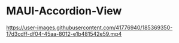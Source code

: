 # MAUI-Accordion-View



https://user-images.githubusercontent.com/41776940/185369350-17d3cdff-df04-45aa-8012-e1b481542e59.mp4

